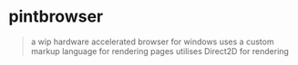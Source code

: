 # pintbrowser
> a wip hardware accelerated browser for windows
> uses a custom markup language for rendering pages
> utilises Direct2D for rendering
